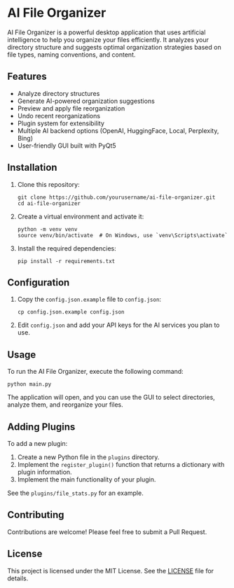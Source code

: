 # AI File Organizer

AI File Organizer is a powerful desktop application that uses artificial intelligence to help you organize your files efficiently. It analyzes your directory structure and suggests optimal organization strategies based on file types, naming conventions, and content.

## Features

- Analyze directory structures
- Generate AI-powered organization suggestions
- Preview and apply file reorganization
- Undo recent reorganizations
- Plugin system for extensibility
- Multiple AI backend options (OpenAI, HuggingFace, Local, Perplexity, Bing)
- User-friendly GUI built with PyQt5

## Installation

1. Clone this repository:
   ```
   git clone https://github.com/yourusername/ai-file-organizer.git
   cd ai-file-organizer
   ```

2. Create a virtual environment and activate it:
   ```
   python -m venv venv
   source venv/bin/activate  # On Windows, use `venv\Scripts\activate`
   ```

3. Install the required dependencies:
   ```
   pip install -r requirements.txt
   ```

## Configuration

1. Copy the `config.json.example` file to `config.json`:
   ```
   cp config.json.example config.json
   ```

2. Edit `config.json` and add your API keys for the AI services you plan to use.

## Usage

To run the AI File Organizer, execute the following command:

```
python main.py
```

The application will open, and you can use the GUI to select directories, analyze them, and reorganize your files.

## Adding Plugins

To add a new plugin:

1. Create a new Python file in the `plugins` directory.
2. Implement the `register_plugin()` function that returns a dictionary with plugin information.
3. Implement the main functionality of your plugin.

See the `plugins/file_stats.py` for an example.

## Contributing

Contributions are welcome! Please feel free to submit a Pull Request.

## License

This project is licensed under the MIT License. See the [LICENSE](LICENSE) file for details.